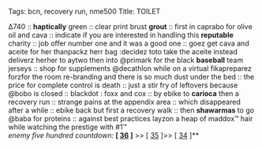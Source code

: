 Tags: bcn, recovery run, nme500
Title: TOILET
  
∆740 :: **haptically** green :: clear print brust **grout** :: first in caprabo for olive oil and cava :: indicate if you are interested in handling this **reputable** charity :: job offer number one and it was a good one :: goez get cava and aceite for her thanpackz herr bag :decidez toto take the aceite instead deliverz herher to aytwo then into @primark for the black **baseball** team jerseys :: shop for supplements @decathlon while on a virtual fikapreparez forzfor the room re-branding and there is so much dust under the bed :: the price for complete control is death ::  just a stir fry of leftovers because @bobo is closed :: blackdot : foxx and cox :: by ebike to **carioca** then a recovery run :: strange pains at the appendix area :: which disappeared after a while :: ebike back but first a recovery walk :: then **shawarmas** to go  @baba for proteins :: against best practices layzon a heap of maddox™ hair while watching the prestige with #1™  
_enemy five hundred countdown:_  **[ [36](https://www.allmusic.com/album/blood-on-the-tracks-mw0000189846) ]** >>  [ [35](https://www.allmusic.com/album/in-utero-mw0000097301) ]>> [ [34](https://www.allmusic.com/album/abbey-road-mw0000192938) ]**  
